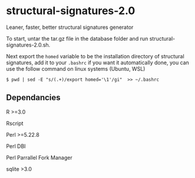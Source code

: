 # structural-signatures-2.0
Leaner, faster, better structural signatures generator

To start, untar the tar.gz file in the database folder and run structural-signatures-2.0.sh.

Next export the `homed` variable to be the installation directory of structural signatures, add it to your `.bashrc` if you want it automatically done, you can use the follow command on linux systems (Ubuntu, WSL) 

`$ pwd | sed -E "s/(.+)/export homed='\1'/gi"  >> ~/.bashrc`

## Dependancies
R >=3.0

Rscript

Perl >=5.22.8

Perl DBI

Perl Parrallel Fork Manager

sqlite >3.0
